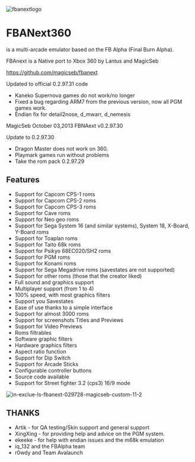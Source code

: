 ![fbanextlogo](https://github.com/user-attachments/assets/4e4b2fb7-f29b-47db-97ca-7384716fc1f0)
# FBANext360
is a multi-arcade emulator based on the  FB Alpha (Final Burn Alpha).

FBAnext is a Native port to Xbox 360 by Lantus and MagicSeb 

https://github.com/magicseb/fbanext

Updated to official 0.2.97.31 code
- Kaneko Supernova games do not work/no longer
- Fixed a bug regarding ARM7 from the previous version, now all PGM games 
  work.
- Endian fix for detail2nose, d_mwarr, d_nemesis

MagicSeb
October 03,2013
FBNAext v0.2.97.30

Update to 0.2.97.30
 
- Dragon Master does not work on 360.
- Playmark games run without problems
- Take the rom pack 0.2.97.29

Features
--------
- Support for Capcom CPS-1 roms 
- Support for Capcom CPS-2 roms 
- Support for Capcom CPS-3 roms 
- Support for Cave roms 
- Support for Neo geo roms 
- Support for Sega System 16 (and similar systems), System 18, X-Board, Y-Board roms
- Support for Toaplan roms
- Support for Taito 68k roms
- Support for Psikyo 68EC020/SH2 roms
- Support for PGM roms
- Support for Konami roms
- Support for Sega Megadrive roms (savestates are not supported)
- Support for other roms (those that the creator liked)
- Full sound and graphics support
- Multiplayer support (from 1 to 4)
- 100% speed, with most graphics filters
- Support you Savestates
- Ease of use thanks to a simple interface
- Support for almost 3000 roms
- Support for screenshots Titles and Previews
- Support for Video Previews
- Roms filtrables
- Software graphic filters
- Hardware graphics filters
- Aspect ratio function
- Support for Dip Switch
- Support for Arcade Sticks
- Configurable controller buttons
- Source code available
- Support for Street fighter 3.2 (cps3) 16/9 mode

![in-exclue-ls-fbanext-029728-magicseb-custom-11-2](https://github.com/user-attachments/assets/4261680a-968f-4d74-ae71-ada7b6441229)

THANKS
------
- Artik - for QA testing/Skin support and general support
- XingXing - for providing help and advice on the PGM system.
- ekeeke - for help with endian issues and the m68k emulation
- iq_132 and the FBAlpha team
- r0wdy and Team Avalaunch
